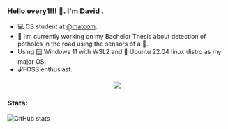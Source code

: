 ### Hello every1!!! 👋. I'm David . 
  - 💻 CS student at [@matcom](https://github.com/matcom).
  - 🔭 I’m currently working on my Bachelor Thesis about detection of potholes in the road using the sensors of a 📲.
  - Using 🪟 Windows 11 with WSL2 and 🐧 Ubuntu 22.04 linux distro as my major OS.
  - 🔓FOSS enthusiast.


<p align="center">
    <a href="https://skillicons.dev">
        <img src="https://skillicons.dev/icons?i=,python,cs,dotnet,dart,flutter,react,js,ts,html,css,vscode,git,docker,bash,linux" />
    </a>
</p>

### Stats:

![GitHub stats](https://github-readme-stats.vercel.app/api?username=dav1ddq0&show_icons=true&theme=darcula)
